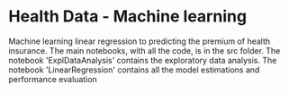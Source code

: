 # Health Data - Machine learning 
Machine learning linear regression to predicting the premium of health insurance. The main notebooks, with all the code, is in the src folder. The notebook 'ExplDataAnalysis' contains the exploratory data analysis. The notebook 'LinearRegression' contains all the model estimations and performance evaluation